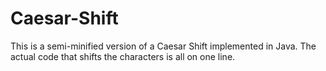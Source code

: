 # Caesar-Shift

This is a semi-minified version of a Caesar Shift implemented in Java. The actual code that shifts the characters is all on one line.

